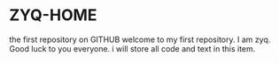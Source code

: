 # ZYQ-HOME
the first repository on GITHUB
welcome to my first repository.
I am zyq.
Good luck to you everyone.
i will store all code and text in this item.
